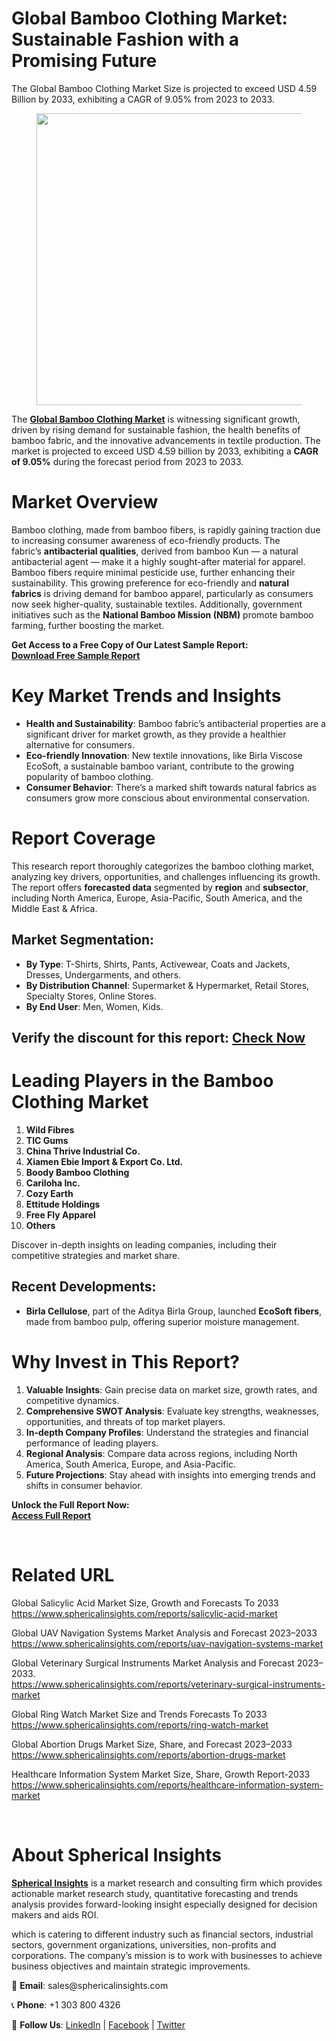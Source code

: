 <h1 id="3db8" class="pw-post-title fo fp fq bf fr fs ft fu fv fw fx fy fz ga gb gc gd ge gf gg gh gi gj gk gl gm gn go gp gq bk" data-testid="storyTitle" data-selectable-paragraph="">Global Bamboo Clothing Market: Sustainable Fashion with a Promising Future</h1>
<div class="fj fk fl fm fn">
<div class="ab cb">
<div class="ci bh ev ew ex ey">
<p id="01d5" class="pw-post-body-paragraph lg lh fq li b lj lk ll lm ln lo lp lq lr ls lt lu lv lw lx ly lz ma mb mc md fj bk" data-selectable-paragraph="">The Global Bamboo Clothing Market Size is projected to exceed USD 4.59 Billion by 2033, exhibiting a CAGR of 9.05% from 2023 to 2033.</p>
<figure class="mh mi mj mk ml mm me mf paragraph-image">
<div class="mn mo ed mp bh mq" tabindex="0">
<div class="me mf mg"><picture><source srcset="https://miro.medium.com/v2/resize:fit:640/format:webp/1*bSicQmUuLNYqzaOf9alb9Q.jpeg 640w, https://miro.medium.com/v2/resize:fit:720/format:webp/1*bSicQmUuLNYqzaOf9alb9Q.jpeg 720w, https://miro.medium.com/v2/resize:fit:750/format:webp/1*bSicQmUuLNYqzaOf9alb9Q.jpeg 750w, https://miro.medium.com/v2/resize:fit:786/format:webp/1*bSicQmUuLNYqzaOf9alb9Q.jpeg 786w, https://miro.medium.com/v2/resize:fit:828/format:webp/1*bSicQmUuLNYqzaOf9alb9Q.jpeg 828w, https://miro.medium.com/v2/resize:fit:1100/format:webp/1*bSicQmUuLNYqzaOf9alb9Q.jpeg 1100w, https://miro.medium.com/v2/resize:fit:1400/format:webp/1*bSicQmUuLNYqzaOf9alb9Q.jpeg 1400w" type="image/webp" sizes="(min-resolution: 4dppx) and (max-width: 700px) 50vw, (-webkit-min-device-pixel-ratio: 4) and (max-width: 700px) 50vw, (min-resolution: 3dppx) and (max-width: 700px) 67vw, (-webkit-min-device-pixel-ratio: 3) and (max-width: 700px) 65vw, (min-resolution: 2.5dppx) and (max-width: 700px) 80vw, (-webkit-min-device-pixel-ratio: 2.5) and (max-width: 700px) 80vw, (min-resolution: 2dppx) and (max-width: 700px) 100vw, (-webkit-min-device-pixel-ratio: 2) and (max-width: 700px) 100vw, 700px" /><source srcset="https://miro.medium.com/v2/resize:fit:640/1*bSicQmUuLNYqzaOf9alb9Q.jpeg 640w, https://miro.medium.com/v2/resize:fit:720/1*bSicQmUuLNYqzaOf9alb9Q.jpeg 720w, https://miro.medium.com/v2/resize:fit:750/1*bSicQmUuLNYqzaOf9alb9Q.jpeg 750w, https://miro.medium.com/v2/resize:fit:786/1*bSicQmUuLNYqzaOf9alb9Q.jpeg 786w, https://miro.medium.com/v2/resize:fit:828/1*bSicQmUuLNYqzaOf9alb9Q.jpeg 828w, https://miro.medium.com/v2/resize:fit:1100/1*bSicQmUuLNYqzaOf9alb9Q.jpeg 1100w, https://miro.medium.com/v2/resize:fit:1400/1*bSicQmUuLNYqzaOf9alb9Q.jpeg 1400w" sizes="(min-resolution: 4dppx) and (max-width: 700px) 50vw, (-webkit-min-device-pixel-ratio: 4) and (max-width: 700px) 50vw, (min-resolution: 3dppx) and (max-width: 700px) 67vw, (-webkit-min-device-pixel-ratio: 3) and (max-width: 700px) 65vw, (min-resolution: 2.5dppx) and (max-width: 700px) 80vw, (-webkit-min-device-pixel-ratio: 2.5) and (max-width: 700px) 80vw, (min-resolution: 2dppx) and (max-width: 700px) 100vw, (-webkit-min-device-pixel-ratio: 2) and (max-width: 700px) 100vw, 700px" data-testid="og" /><img class="bh ko mr c" src="https://miro.medium.com/v2/resize:fit:945/1*bSicQmUuLNYqzaOf9alb9Q.jpeg" alt="" width="700" height="467" /></picture></div>
</div>
</figure>
<p id="4d7c" class="pw-post-body-paragraph lg lh fq li b lj lk ll lm ln lo lp lq lr ls lt lu lv lw lx ly lz ma mb mc md fj bk" data-selectable-paragraph="">The&nbsp;<a class="af ms" href="https://www.sphericalinsights.com/reports/bamboo-clothing-market" target="_blank" rel="noopener ugc nofollow"><strong class="li fr">Global Bamboo Clothing Market</strong></a>&nbsp;is witnessing significant growth, driven by rising demand for sustainable fashion, the health benefits of bamboo fabric, and the innovative advancements in textile production. The market is projected to exceed USD 4.59 billion by 2033, exhibiting a&nbsp;<strong class="li fr">CAGR of 9.05%</strong>&nbsp;during the forecast period from 2023 to 2033.</p>
<h1 id="badb" class="mt mu fq bf mv mw mx my mz na nb nc nd ne nf ng nh ni nj nk nl nm nn no np nq bk" data-selectable-paragraph="">Market Overview</h1>
<p id="fadf" class="pw-post-body-paragraph lg lh fq li b lj nr ll lm ln ns lp lq lr nt lt lu lv nu lx ly lz nv mb mc md fj bk" data-selectable-paragraph="">Bamboo clothing, made from bamboo fibers, is rapidly gaining traction due to increasing consumer awareness of eco-friendly products. The fabric&rsquo;s&nbsp;<strong class="li fr">antibacterial qualities</strong>, derived from bamboo Kun &mdash; a natural antibacterial agent &mdash; make it a highly sought-after material for apparel. Bamboo fibers require minimal pesticide use, further enhancing their sustainability. This growing preference for eco-friendly and&nbsp;<strong class="li fr">natural fabrics</strong>&nbsp;is driving demand for bamboo apparel, particularly as consumers now seek higher-quality, sustainable textiles. Additionally, government initiatives such as the&nbsp;<strong class="li fr">National Bamboo Mission (NBM)</strong>&nbsp;promote bamboo farming, further boosting the market.</p>
<p id="eca9" class="pw-post-body-paragraph lg lh fq li b lj lk ll lm ln lo lp lq lr ls lt lu lv lw lx ly lz ma mb mc md fj bk" data-selectable-paragraph=""><strong class="li fr">Get Access to a Free Copy of Our Latest Sample Report:</strong><br /><a class="af ms" href="https://www.sphericalinsights.com/request-sample/7920" target="_blank" rel="noopener ugc nofollow"><strong class="li fr">Download Free Sample Report</strong></a></p>
<h1 id="4eaf" class="mt mu fq bf mv mw mx my mz na nb nc nd ne nf ng nh ni nj nk nl nm nn no np nq bk" data-selectable-paragraph="">Key Market Trends and Insights</h1>
<ul class="">
<li id="bba3" class="lg lh fq li b lj nr ll lm ln ns lp lq lr nt lt lu lv nu lx ly lz nv mb mc md nw nx ny bk" data-selectable-paragraph=""><strong class="li fr">Health and Sustainability</strong>: Bamboo fabric&rsquo;s antibacterial properties are a significant driver for market growth, as they provide a healthier alternative for consumers.</li>
<li id="e6e3" class="lg lh fq li b lj nz ll lm ln oa lp lq lr ob lt lu lv oc lx ly lz od mb mc md nw nx ny bk" data-selectable-paragraph=""><strong class="li fr">Eco-friendly Innovation</strong>: New textile innovations, like Birla Viscose EcoSoft, a sustainable bamboo variant, contribute to the growing popularity of bamboo clothing.</li>
<li id="a1b8" class="lg lh fq li b lj nz ll lm ln oa lp lq lr ob lt lu lv oc lx ly lz od mb mc md nw nx ny bk" data-selectable-paragraph=""><strong class="li fr">Consumer Behavior</strong>: There&rsquo;s a marked shift towards natural fabrics as consumers grow more conscious about environmental conservation.</li>
</ul>
<h1 id="374b" class="mt mu fq bf mv mw mx my mz na nb nc nd ne nf ng nh ni nj nk nl nm nn no np nq bk" data-selectable-paragraph="">Report Coverage</h1>
<p id="9e21" class="pw-post-body-paragraph lg lh fq li b lj nr ll lm ln ns lp lq lr nt lt lu lv nu lx ly lz nv mb mc md fj bk" data-selectable-paragraph="">This research report thoroughly categorizes the bamboo clothing market, analyzing key drivers, opportunities, and challenges influencing its growth. The report offers&nbsp;<strong class="li fr">forecasted data</strong>&nbsp;segmented by&nbsp;<strong class="li fr">region</strong>&nbsp;and&nbsp;<strong class="li fr">subsector</strong>, including North America, Europe, Asia-Pacific, South America, and the Middle East &amp; Africa.</p>
<h2 id="8e95" class="oe mu fq bf mv of og oh mz oi oj ok nd lr ol om on lv oo op oq lz or os ot ou bk" data-selectable-paragraph="">Market Segmentation:</h2>
<ul class="">
<li id="6414" class="lg lh fq li b lj nr ll lm ln ns lp lq lr nt lt lu lv nu lx ly lz nv mb mc md nw nx ny bk" data-selectable-paragraph=""><strong class="li fr">By Type</strong>: T-Shirts, Shirts, Pants, Activewear, Coats and Jackets, Dresses, Undergarments, and others.</li>
<li id="ef6f" class="lg lh fq li b lj nz ll lm ln oa lp lq lr ob lt lu lv oc lx ly lz od mb mc md nw nx ny bk" data-selectable-paragraph=""><strong class="li fr">By Distribution Channel</strong>: Supermarket &amp; Hypermarket, Retail Stores, Specialty Stores, Online Stores.</li>
<li id="b5d0" class="lg lh fq li b lj nz ll lm ln oa lp lq lr ob lt lu lv oc lx ly lz od mb mc md nw nx ny bk" data-selectable-paragraph=""><strong class="li fr">By End User</strong>: Men, Women, Kids.</li>
</ul>
<h2 id="cd93" class="oe mu fq bf mv of og oh mz oi oj ok nd lr ol om on lv oo op oq lz or os ot ou bk" data-selectable-paragraph="">Verify the discount for this report:&nbsp;<a class="af ms" href="https://www.sphericalinsights.com/request-discount/7920" target="_blank" rel="noopener ugc nofollow">Check Now</a></h2>
<h1 id="5897" class="mt mu fq bf mv mw mx my mz na nb nc nd ne nf ng nh ni nj nk nl nm nn no np nq bk" data-selectable-paragraph="">Leading Players in the Bamboo Clothing Market</h1>
<ol class="">
<li id="1271" class="lg lh fq li b lj nr ll lm ln ns lp lq lr nt lt lu lv nu lx ly lz nv mb mc md ov nx ny bk" data-selectable-paragraph=""><strong class="li fr">Wild Fibres</strong></li>
<li id="a1bc" class="lg lh fq li b lj nz ll lm ln oa lp lq lr ob lt lu lv oc lx ly lz od mb mc md ov nx ny bk" data-selectable-paragraph=""><strong class="li fr">TIC Gums</strong></li>
<li id="bc30" class="lg lh fq li b lj nz ll lm ln oa lp lq lr ob lt lu lv oc lx ly lz od mb mc md ov nx ny bk" data-selectable-paragraph=""><strong class="li fr">China Thrive Industrial Co.</strong></li>
<li id="7637" class="lg lh fq li b lj nz ll lm ln oa lp lq lr ob lt lu lv oc lx ly lz od mb mc md ov nx ny bk" data-selectable-paragraph=""><strong class="li fr">Xiamen Ebie Import &amp; Export Co. Ltd.</strong></li>
<li id="cfb2" class="lg lh fq li b lj nz ll lm ln oa lp lq lr ob lt lu lv oc lx ly lz od mb mc md ov nx ny bk" data-selectable-paragraph=""><strong class="li fr">Boody Bamboo Clothing</strong></li>
<li id="7405" class="lg lh fq li b lj nz ll lm ln oa lp lq lr ob lt lu lv oc lx ly lz od mb mc md ov nx ny bk" data-selectable-paragraph=""><strong class="li fr">Cariloha Inc.</strong></li>
<li id="0402" class="lg lh fq li b lj nz ll lm ln oa lp lq lr ob lt lu lv oc lx ly lz od mb mc md ov nx ny bk" data-selectable-paragraph=""><strong class="li fr">Cozy Earth</strong></li>
<li id="7310" class="lg lh fq li b lj nz ll lm ln oa lp lq lr ob lt lu lv oc lx ly lz od mb mc md ov nx ny bk" data-selectable-paragraph=""><strong class="li fr">Ettitude Holdings</strong></li>
<li id="8337" class="lg lh fq li b lj nz ll lm ln oa lp lq lr ob lt lu lv oc lx ly lz od mb mc md ov nx ny bk" data-selectable-paragraph=""><strong class="li fr">Free Fly Apparel</strong></li>
<li id="f7ed" class="lg lh fq li b lj nz ll lm ln oa lp lq lr ob lt lu lv oc lx ly lz od mb mc md ov nx ny bk" data-selectable-paragraph=""><strong class="li fr">Others</strong></li>
</ol>
<p id="daed" class="pw-post-body-paragraph lg lh fq li b lj lk ll lm ln lo lp lq lr ls lt lu lv lw lx ly lz ma mb mc md fj bk" data-selectable-paragraph="">Discover in-depth insights on leading companies, including their competitive strategies and market share.</p>
<h2 id="58b7" class="oe mu fq bf mv of og oh mz oi oj ok nd lr ol om on lv oo op oq lz or os ot ou bk" data-selectable-paragraph="">Recent Developments:</h2>
<ul class="">
<li id="26ee" class="lg lh fq li b lj nr ll lm ln ns lp lq lr nt lt lu lv nu lx ly lz nv mb mc md nw nx ny bk" data-selectable-paragraph=""><strong class="li fr">Birla Cellulose</strong>, part of the Aditya Birla Group, launched&nbsp;<strong class="li fr">EcoSoft fibers</strong>, made from bamboo pulp, offering superior moisture management.</li>
</ul>
<h1 id="c172" class="mt mu fq bf mv mw mx my mz na nb nc nd ne nf ng nh ni nj nk nl nm nn no np nq bk" data-selectable-paragraph="">Why Invest in This Report?</h1>
<ol class="">
<li id="608e" class="lg lh fq li b lj nr ll lm ln ns lp lq lr nt lt lu lv nu lx ly lz nv mb mc md ov nx ny bk" data-selectable-paragraph=""><strong class="li fr">Valuable Insights</strong>: Gain precise data on market size, growth rates, and competitive dynamics.</li>
<li id="0bf0" class="lg lh fq li b lj nz ll lm ln oa lp lq lr ob lt lu lv oc lx ly lz od mb mc md ov nx ny bk" data-selectable-paragraph=""><strong class="li fr">Comprehensive SWOT Analysis</strong>: Evaluate key strengths, weaknesses, opportunities, and threats of top market players.</li>
<li id="ca89" class="lg lh fq li b lj nz ll lm ln oa lp lq lr ob lt lu lv oc lx ly lz od mb mc md ov nx ny bk" data-selectable-paragraph=""><strong class="li fr">In-depth Company Profiles</strong>: Understand the strategies and financial performance of leading players.</li>
<li id="bcbb" class="lg lh fq li b lj nz ll lm ln oa lp lq lr ob lt lu lv oc lx ly lz od mb mc md ov nx ny bk" data-selectable-paragraph=""><strong class="li fr">Regional Analysis</strong>: Compare data across regions, including North America, South America, Europe, and Asia-Pacific.</li>
<li id="7649" class="lg lh fq li b lj nz ll lm ln oa lp lq lr ob lt lu lv oc lx ly lz od mb mc md ov nx ny bk" data-selectable-paragraph=""><strong class="li fr">Future Projections</strong>: Stay ahead with insights into emerging trends and shifts in consumer behavior.</li>
</ol>
<p id="d8b7" class="pw-post-body-paragraph lg lh fq li b lj lk ll lm ln lo lp lq lr ls lt lu lv lw lx ly lz ma mb mc md fj bk" data-selectable-paragraph=""><strong class="li fr">Unlock the Full Report Now:</strong><br /><a class="af ms" href="https://www.sphericalinsights.com/reports/bamboo-clothing-market" target="_blank" rel="noopener ugc nofollow"><strong class="li fr">Access Full Report</strong></a></p>
</div>
</div>
</div>
<div class="ab cb ow ox oy oz">&nbsp;</div>
<div class="fj fk fl fm fn">
<div class="ab cb">
<div class="ci bh ev ew ex ey">
<h1 id="a01f" class="mt mu fq bf mv mw pe my mz na pf nc nd ne pg ng nh ni ph nk nl nm pi no np nq bk" data-selectable-paragraph="">Related URL</h1>
<p id="e0c2" class="pw-post-body-paragraph lg lh fq li b lj nr ll lm ln ns lp lq lr nt lt lu lv nu lx ly lz nv mb mc md fj bk" data-selectable-paragraph="">Global Salicylic Acid Market Size, Growth and Forecasts To 2033<br /><a class="af ms" href="https://www.sphericalinsights.com/reports/salicylic-acid-market" target="_blank" rel="noopener ugc nofollow">https://www.sphericalinsights.com/reports/salicylic-acid-market</a></p>
<p id="737e" class="pw-post-body-paragraph lg lh fq li b lj lk ll lm ln lo lp lq lr ls lt lu lv lw lx ly lz ma mb mc md fj bk" data-selectable-paragraph="">Global UAV Navigation Systems Market Analysis and Forecast 2023&ndash;2033<br /><a class="af ms" href="https://www.sphericalinsights.com/reports/uav-navigation-systems-market" target="_blank" rel="noopener ugc nofollow">https://www.sphericalinsights.com/reports/uav-navigation-systems-market</a></p>
<p id="c052" class="pw-post-body-paragraph lg lh fq li b lj lk ll lm ln lo lp lq lr ls lt lu lv lw lx ly lz ma mb mc md fj bk" data-selectable-paragraph="">Global Veterinary Surgical Instruments Market Analysis and Forecast 2023&ndash;2033.<br /><a class="af ms" href="https://www.sphericalinsights.com/reports/veterinary-surgical-instruments-market" target="_blank" rel="noopener ugc nofollow">https://www.sphericalinsights.com/reports/veterinary-surgical-instruments-market</a></p>
<p id="1e44" class="pw-post-body-paragraph lg lh fq li b lj lk ll lm ln lo lp lq lr ls lt lu lv lw lx ly lz ma mb mc md fj bk" data-selectable-paragraph="">Global Ring Watch Market Size and Trends Forecasts To 2033<br /><a class="af ms" href="https://www.sphericalinsights.com/reports/ring-watch-market" target="_blank" rel="noopener ugc nofollow">https://www.sphericalinsights.com/reports/ring-watch-market</a></p>
<p id="9565" class="pw-post-body-paragraph lg lh fq li b lj lk ll lm ln lo lp lq lr ls lt lu lv lw lx ly lz ma mb mc md fj bk" data-selectable-paragraph="">Global Abortion Drugs Market Size, Share, and Forecast 2023&ndash;2033<br /><a class="af ms" href="https://www.sphericalinsights.com/reports/abortion-drugs-market" target="_blank" rel="noopener ugc nofollow">https://www.sphericalinsights.com/reports/abortion-drugs-market</a></p>
<p id="e1d2" class="pw-post-body-paragraph lg lh fq li b lj lk ll lm ln lo lp lq lr ls lt lu lv lw lx ly lz ma mb mc md fj bk" data-selectable-paragraph="">Healthcare Information System Market Size, Share, Growth Report-2033<br /><a class="af ms" href="https://www.sphericalinsights.com/reports/healthcare-information-system-market" target="_blank" rel="noopener ugc nofollow">https://www.sphericalinsights.com/reports/healthcare-information-system-market</a></p>
</div>
</div>
</div>
<div class="ab cb ow ox oy oz">&nbsp;</div>
<div class="fj fk fl fm fn">
<div class="ab cb">
<div class="ci bh ev ew ex ey">
<h1 id="baae" class="mt mu fq bf mv mw pe my mz na pf nc nd ne pg ng nh ni ph nk nl nm pi no np nq bk" data-selectable-paragraph="">About Spherical Insights</h1>
<p id="184d" class="pw-post-body-paragraph lg lh fq li b lj nr ll lm ln ns lp lq lr nt lt lu lv nu lx ly lz nv mb mc md fj bk" data-selectable-paragraph=""><a class="af ms" href="https://www.sphericalinsights.com/" target="_blank" rel="noopener ugc nofollow"><strong class="li fr">Spherical Insights</strong></a>&nbsp;is a market research and consulting firm which provides actionable market research study, quantitative forecasting and trends analysis provides forward-looking insight especially designed for decision makers and aids ROI.</p>
<p id="dd49" class="pw-post-body-paragraph lg lh fq li b lj lk ll lm ln lo lp lq lr ls lt lu lv lw lx ly lz ma mb mc md fj bk" data-selectable-paragraph="">which is catering to different industry such as financial sectors, industrial sectors, government organizations, universities, non-profits and corporations. The company&rsquo;s mission is to work with businesses to achieve business objectives and maintain strategic improvements.</p>
<p id="c958" class="pw-post-body-paragraph lg lh fq li b lj lk ll lm ln lo lp lq lr ls lt lu lv lw lx ly lz ma mb mc md fj bk" data-selectable-paragraph="">📧&nbsp;<strong class="li fr">Email</strong>: sales@sphericalinsights.com</p>
<p id="ef1b" class="pw-post-body-paragraph lg lh fq li b lj lk ll lm ln lo lp lq lr ls lt lu lv lw lx ly lz ma mb mc md fj bk" data-selectable-paragraph="">📞&nbsp;<strong class="li fr">Phone</strong>: +1 303 800 4326</p>
<p id="9c38" class="pw-post-body-paragraph lg lh fq li b lj lk ll lm ln lo lp lq lr ls lt lu lv lw lx ly lz ma mb mc md fj bk" data-selectable-paragraph="">🔗&nbsp;<strong class="li fr">Follow Us</strong>:&nbsp;<a class="af ms" href="https://www.linkedin.com/company/spherical-insight/" target="_blank" rel="noopener ugc nofollow">LinkedIn</a>&nbsp;|&nbsp;<a class="af ms" href="https://www.facebook.com/sphericalinsights22" target="_blank" rel="noopener ugc nofollow">Facebook</a>&nbsp;|&nbsp;<a class="af ms" href="https://twitter.com/SInsights_US" target="_blank" rel="noopener ugc nofollow">Twitter</a></p>
</div>
</div>
</div>
